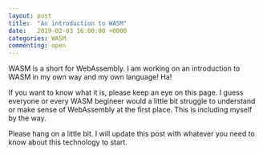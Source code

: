 ```yaml
---
layout: post
title:  "An introduction to WASM"
date:   2019-02-03 16:00:00 +0000
categories: WASM
commenting: open
---
```


WASM is a short for WebAssembly. I am working on an introduction to WASM in my own way and my own language! Ha!

If you want to know what it is, please keep an eye on this page. I guess everyone or every WASM begineer would a little bit struggle to understand or make sense of WebAssembly at the first place. This is including myself by the way.

Please hang on a little bit. I will update this post with whatever you need to know about this technology to start.
